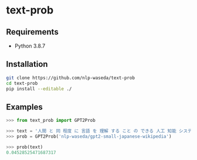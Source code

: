 # text-prob

## Requirements

- Python 3.8.7

## Installation

```bash
git clone https://github.com/nlp-waseda/text-prob
cd text-prob
pip install --editable ./
```

## Examples

```python
>>> from text_prob import GPT2Prob

>>> text = '人間 と 同 程度 に 言語 を 理解 する こと の できる 人工 知能 システム に ついて 研究 して い ます 。'
>>> prob = GPT2Prob('nlp-waseda/gpt2-small-japanese-wikipedia')

>>> prob(text)
0.04528525471687317
```
